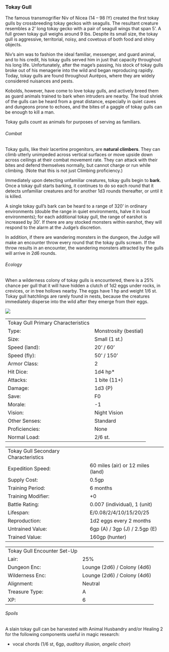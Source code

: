 ### Tokay Gull

The famous transmogrifier Niv of Nicea (14 – 98 IY) created the first tokay gulls by crossbreeding tokay geckos with seagulls. The resultant creature resembles a 2’ long tokay gecko with a pair of seagull wings that span 5’. A full grown tokay gull weighs around 9 lbs. Despite its small size, the tokay gull is aggressive, territorial, noisy, and covetous of both food and shiny objects.

Niv’s aim was to fashion the ideal familiar, messenger, and guard animal, and to his credit, his tokay gulls served him in just that capacity throughout his long life. Unfortunately, after the mage’s passing, his stock of tokay gulls broke out of his menagerie into the wild and began reproducing rapidly. Today, tokay gulls are found throughout Aurëpos, where they are widely considered nuisances and pests.

Kobolds, however, have come to love tokay gulls, and actively breed them as guard animals trained to bark when intruders are nearby. The loud shriek of the gulls can be heard from a great distance, especially in quiet caves and dungeons prone to echoes, and the bites of a gaggle of tokay gulls can be enough to kill a man.

Tokay gulls count as animals for purposes of serving as familiars.

###### Combat

Tokay gulls, like their lacertine progenitors, are **natural climbers**. They can climb utterly unimpeded across vertical surfaces or move upside down across ceilings at their combat movement rate. They can attack with their bites and defend themselves normally, but cannot charge or run while climbing. (Note that this is not just Climbing proficiency.)

Immediately upon detecting unfamiliar creatures, tokay gulls begin to **bark**. Once a tokay gull starts barking, it continues to do so each round that it detects unfamiliar creatures and for another 1d3 rounds thereafter, or until it is killed.

A single tokay gull’s bark can be heard to a range of 320’ in ordinary environments (double the range in quiet environments, halve it in loud environments); for each additional tokay gull, the range of earshot is increased by 30’. If there are any stocked monsters within earshot, they will respond to the alarm at the Judge’s discretion.

In addition, if there are wandering monsters in the dungeon, the Judge will make an encounter throw every round that the tokay gulls scream. If the throw results in an encounter, the wandering monsters attracted by the gulls will arrive in 2d6 rounds.

###### Ecology

When a wilderness colony of tokay gulls is encountered, there is a 25% chance per gull that it will have hidden a clutch of 1d2 eggs under rocks, in crevices, or in tree hollows nearby. The eggs have 1 hp and weight 1/6 st. Tokay gull hatchlings are rarely found in nests, because the creatures immediately disperse into the wild after they emerge from their eggs.

![](data:image/png;base64...)

|  |  |
| --- | --- |
| Tokay Gull Primary Characteristics | |
| Type: | Monstrosity (bestial) |
| Size: | Small (1 st.) |
| Speed (land): | 20’ / 60’ |
| Speed (fly): | 50’ / 150’ |
| Armor Class: | 2 |
| Hit Dice: | 1d4 hp\* |
| Attacks: | 1 bite (11+) |
| Damage: | 1d3 {P} |
| Save: | F0 |
| Morale: | -1 |
| Vision: | Night Vision |
| Other Senses: | Standard |
| Proficiencies: | None |
| Normal Load: | 2/6 st. |

|  |  |
| --- | --- |
| Tokay Gull Secondary Characteristics | |
| Expedition Speed: | 60 miles (air) or 12 miles (land) |
| Supply Cost: | 0.5gp |
| Training Period: | 6 months |
| Training Modifier: | +0 |
| Battle Rating: | 0.007 (individual), 1 (unit) |
| Lifespan: | E/0.08/2/4/10/15/20/25 |
| Reproduction: | 1d2 eggs every 2 months |
| Untrained Value: | 6gp (A) / 3gp (J) / 2.5gp (E) |
| Trained Value: | 160gp (hunter) |

|  |  |
| --- | --- |
| Tokay Gull Encounter Set-Up | |
| Lair: | 25% |
| Dungeon Enc: | Lounge (2d6) / Colony (4d6) |
| Wilderness Enc: | Lounge (2d6) / Colony (4d6) |
| Alignment: | Neutral |
| Treasure Type: | A |
| XP: | 6 |

###### Spoils

A slain tokay gull can be harvested with Animal Husbandry and/or Healing 2 for the following components useful in magic research:

* vocal chords (1/6 st, 6gp, *auditory illusion, angelic choir*)
